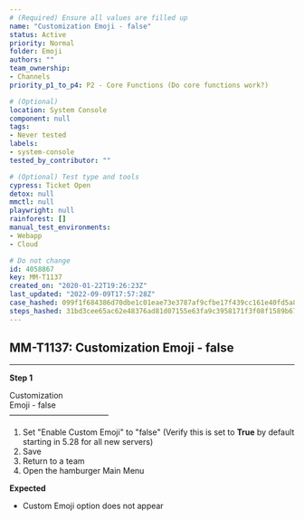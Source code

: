 ```yaml
---
# (Required) Ensure all values are filled up
name: "Customization Emoji - false"
status: Active
priority: Normal
folder: Emoji
authors: ""
team_ownership: 
- Channels
priority_p1_to_p4: P2 - Core Functions (Do core functions work?)

# (Optional)
location: System Console
component: null
tags: 
- Never tested
labels: 
- system-console
tested_by_contributor: ""

# (Optional) Test type and tools
cypress: Ticket Open
detox: null
mmctl: null
playwright: null
rainforest: []
manual_test_environments: 
- Webapp
- Cloud

# Do not change
id: 4058867
key: MM-T1137
created_on: "2020-01-22T19:26:23Z"
last_updated: "2022-09-09T17:57:28Z"
case_hashed: 099f1f684386d70dbe1c01eae73e3787af9cfbe17f439cc161e40fd5a8fc60e4fda7c151f922c50aba3ddc82bbd41f64
steps_hashed: 31bd3cee65ac62e48376ad81d07155e63fa9c3958171f3f08f1589b67788f329fc86e8e1db26c3733ac93f95b071950f
---
```


<!-- (Auto-generated) Based on frontmatter's "key" and "name" -->

## MM-T1137: Customization Emoji - false

---

**Step 1**

Customization\
Emoji - false\
–––––––––––––––––––––––––

1. Set "Enable Custom Emoji" to "false" (Verify this is set to **True** by default starting in 5.28 for all new servers)
2. Save
3. Return to a team
4. Open the hamburger Main Menu

**Expected**

- Custom Emoji option does not appear
